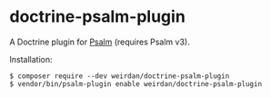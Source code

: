 # doctrine-psalm-plugin

A Doctrine plugin for [Psalm](https://github.com/vimeo/psalm) (requires Psalm v3).

Installation:

```console
$ composer require --dev weirdan/doctrine-psalm-plugin
$ vendor/bin/psalm-plugin enable weirdan/doctrine-psalm-plugin
```
